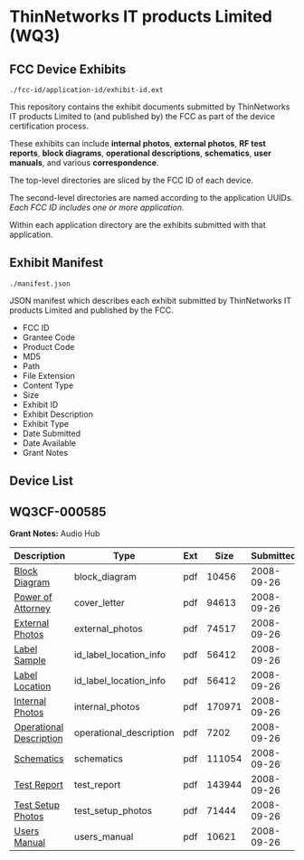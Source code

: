 # ThinNetworks IT products Limited (WQ3)
## FCC Device Exhibits

```
./fcc-id/application-id/exhibit-id.ext
```

This repository contains the exhibit documents submitted by ThinNetworks IT products Limited to (and published by) the FCC as part of the device certification process.

These exhibits can include **internal photos**, **external photos**, **RF test reports**, **block diagrams**, **operational descriptions**, **schematics**, **user manuals**, and various **correspondence**.

The top-level directories are sliced by the FCC ID of each device.

The second-level directories are named according to the application UUIDs. *Each FCC ID includes one or more application.*

Within each application directory are the exhibits submitted with that application. 

## Exhibit Manifest

```
./manifest.json
```

JSON manifest which describes each exhibit submitted by ThinNetworks IT products Limited and published by the FCC.

- FCC ID
- Grantee Code
- Product Code
- MD5
- Path
- File Extension
- Content Type
- Size
- Exhibit ID
- Exhibit Description
- Exhibit Type
- Date Submitted
- Date Available
- Grant Notes

## Device List
## WQ3CF-000585
**Grant Notes:** Audio Hub

| Description | Type | Ext | Size | Submitted | Available |
| ----------- | ---- | --- | ---- | --------- | --------- |
| [Block Diagram](WQ3CF-000585/a4a2685f1ddb842bf683fe7b9c5a0ab7/1007741.pdf) | block_diagram | pdf | 10456 | 2008-09-26 | 2008-09-26 |
| [Power of Attorney](WQ3CF-000585/a4a2685f1ddb842bf683fe7b9c5a0ab7/1007747.pdf) | cover_letter | pdf | 94613 | 2008-09-26 | 2008-09-26 |
| [External Photos](WQ3CF-000585/a4a2685f1ddb842bf683fe7b9c5a0ab7/1007742.pdf) | external_photos | pdf | 74517 | 2008-09-26 | 2008-09-26 |
| [Label Sample](WQ3CF-000585/a4a2685f1ddb842bf683fe7b9c5a0ab7/1007744.pdf) | id_label_location_info | pdf | 56412 | 2008-09-26 | 2008-09-26 |
| [Label Location](WQ3CF-000585/a4a2685f1ddb842bf683fe7b9c5a0ab7/1007744.pdf) | id_label_location_info | pdf | 56412 | 2008-09-26 | 2008-09-26 |
| [Internal Photos](WQ3CF-000585/a4a2685f1ddb842bf683fe7b9c5a0ab7/1007743.pdf) | internal_photos | pdf | 170971 | 2008-09-26 | 2008-09-26 |
| [Operational Description](WQ3CF-000585/a4a2685f1ddb842bf683fe7b9c5a0ab7/1007746.pdf) | operational_description | pdf | 7202 | 2008-09-26 | 2008-09-26 |
| [Schematics](WQ3CF-000585/a4a2685f1ddb842bf683fe7b9c5a0ab7/1007748.pdf) | schematics | pdf | 111054 | 2008-09-26 | 2008-09-26 |
| [Test Report](WQ3CF-000585/a4a2685f1ddb842bf683fe7b9c5a0ab7/1007749.pdf) | test_report | pdf | 143944 | 2008-09-26 | 2008-09-26 |
| [Test Setup Photos](WQ3CF-000585/a4a2685f1ddb842bf683fe7b9c5a0ab7/1007750.pdf) | test_setup_photos | pdf | 71444 | 2008-09-26 | 2008-09-26 |
| [Users Manual](WQ3CF-000585/a4a2685f1ddb842bf683fe7b9c5a0ab7/1007751.pdf) | users_manual | pdf | 10621 | 2008-09-26 | 2008-09-26 |
